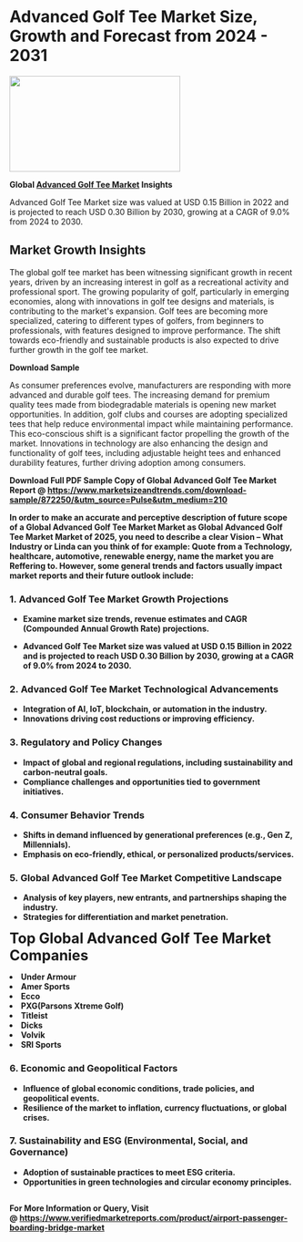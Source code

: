 <H1>Advanced Golf Tee Market Size, Growth and Forecast from 2024 - 2031</H1><img class="aligncenter size-medium wp-image-584254" src="https://thirdeyenews.in/wp-content/uploads/2024/09/Global-Market-Research-300x168.jpeg" alt="" width="300" height="168" /><p><strong>Global&nbsp;<a href="https://www.marketsizeandtrends.com/download-sample/872250/&amp;utm_source=Pulse&amp;utm_medium=210">Advanced Golf Tee Market</a> Insights</strong></p><p>Advanced Golf Tee Market size was valued at USD 0.15 Billion in 2022 and is projected to reach USD 0.30 Billion by 2030, growing at a CAGR of 9.0% from 2024 to 2030.</p><p><h2>Market Growth Insights</h2> <p>The global golf tee market has been witnessing significant growth in recent years, driven by an increasing interest in golf as a recreational activity and professional sport. The growing popularity of golf, particularly in emerging economies, along with innovations in golf tee designs and materials, is contributing to the market's expansion. Golf tees are becoming more specialized, catering to different types of golfers, from beginners to professionals, with features designed to improve performance. The shift towards eco-friendly and sustainable products is also expected to drive further growth in the golf tee market.</p> <p><strong>Download Sample</strong></p> <p>As consumer preferences evolve, manufacturers are responding with more advanced and durable golf tees. The increasing demand for premium quality tees made from biodegradable materials is opening new market opportunities. In addition, golf clubs and courses are adopting specialized tees that help reduce environmental impact while maintaining performance. This eco-conscious shift is a significant factor propelling the growth of the market. Innovations in technology are also enhancing the design and functionality of golf tees, including adjustable height tees and enhanced durability features, further driving adoption among consumers.</p> <p><strong></p><p><span class=""><strong>Download Full PDF Sample Copy of Global Advanced Golf Tee Market Report</strong> @ <a href="https://www.marketsizeandtrends.com/download-sample/872250/&amp;utm_source=Pulse&amp;utm_medium=210" target="_blank">https://www.marketsizeandtrends.com/download-sample/872250/&amp;utm_source=Pulse&amp;utm_medium=210</a></span></p><p>In order to make an accurate and perceptive description of future scope of a Global&nbsp;Advanced Golf Tee Market Market as Global&nbsp;Advanced Golf Tee Market Market of 2025, you need to describe a clear Vision &ndash; What Industry or Linda can you think of for example: Quote from a Technology, healthcare, automotive, renewable energy, name the market you are Reffering to. However, some general trends and factors usually impact market reports and their future outlook include:</p><h3>1.&nbsp;<strong>Advanced Golf Tee Market Growth Projections</strong></h3><ul><li>Examine market size trends, revenue estimates and CAGR (Compounded Annual Growth Rate) projections.</li><li><p>Advanced Golf Tee Market size was valued at USD 0.15 Billion in 2022 and is projected to reach USD 0.30 Billion by 2030, growing at a CAGR of 9.0% from 2024 to 2030.</p></li></ul><h3>2.&nbsp;<strong>Advanced Golf Tee Market Technological Advancements</strong></h3><ul><li>Integration of AI, IoT, blockchain, or automation in the industry.</li><li>Innovations driving cost reductions or improving efficiency.</li></ul><h3>3.&nbsp;<strong>Regulatory and Policy Changes</strong></h3><ul><li>Impact of global and regional regulations, including sustainability and carbon-neutral goals.</li><li>Compliance challenges and opportunities tied to government initiatives.</li></ul><h3>4.&nbsp;<strong>Consumer Behavior Trends</strong></h3><ul><li>Shifts in demand influenced by generational preferences (e.g., Gen Z, Millennials).</li><li>Emphasis on eco-friendly, ethical, or personalized products/services.</li></ul><h3>5.&nbsp;<strong>Global Advanced Golf Tee Market Competitive Landscape</strong></h3><ul><li>Analysis of key players, new entrants, and partnerships shaping the industry.</li><li>Strategies for differentiation and market penetration.</li></ul><p data-pm-slice="1 1 []"><span style="color: inherit; font-family: inherit; font-size: 25px;">Top Global Advanced Golf Tee Market Companies</span></p><div class="" data-test-id=""><p><li>Under Armour</li><li> Amer Sports</li><li> Ecco</li><li> PXG(Parsons Xtreme Golf)</li><li> Titleist</li><li> Dicks</li><li> Volvik</li><li> SRI Sports</li></p></div><h3>6.&nbsp;<strong>Economic and Geopolitical Factors</strong></h3><ul><li>Influence of global economic conditions, trade policies, and geopolitical events.</li><li>Resilience of the market to inflation, currency fluctuations, or global crises.</li></ul><h3>7.&nbsp;<strong>Sustainability and ESG (Environmental, Social, and Governance)</strong></h3><ul><li>Adoption of sustainable practices to meet ESG criteria.</li><li>Opportunities in green technologies and circular economy principles.</li></ul><h2><strong style="font-size: 14px;">For More Information or Query, Visit @&nbsp;</strong><a style="background-color: #ffffff; font-size: 14px;" href="https://www.marketsizeandtrends.com/report/advanced-golf-tee-market/" target="_blank">https://www.verifiedmarketreports.com/product/airport-passenger-boarding-bridge-market</a></h2>
